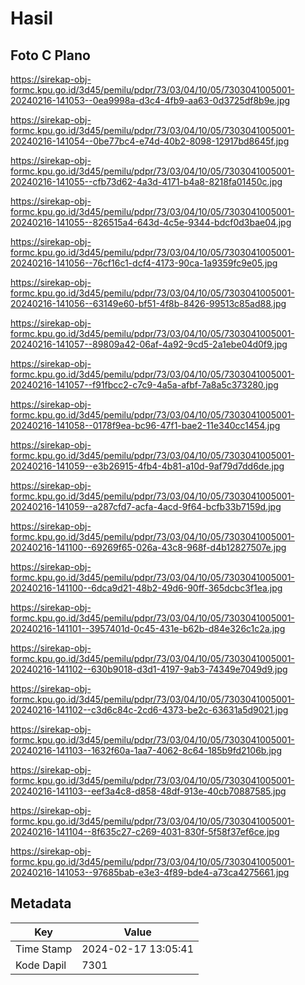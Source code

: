 # Hasil

## Foto C Plano

https://sirekap-obj-formc.kpu.go.id/3d45/pemilu/pdpr/73/03/04/10/05/7303041005001-20240216-141053--0ea9998a-d3c4-4fb9-aa63-0d3725df8b9e.jpg

https://sirekap-obj-formc.kpu.go.id/3d45/pemilu/pdpr/73/03/04/10/05/7303041005001-20240216-141054--0be77bc4-e74d-40b2-8098-12917bd8645f.jpg

https://sirekap-obj-formc.kpu.go.id/3d45/pemilu/pdpr/73/03/04/10/05/7303041005001-20240216-141055--cfb73d62-4a3d-4171-b4a8-8218fa01450c.jpg

https://sirekap-obj-formc.kpu.go.id/3d45/pemilu/pdpr/73/03/04/10/05/7303041005001-20240216-141055--826515a4-643d-4c5e-9344-bdcf0d3bae04.jpg

https://sirekap-obj-formc.kpu.go.id/3d45/pemilu/pdpr/73/03/04/10/05/7303041005001-20240216-141056--76cf16c1-dcf4-4173-90ca-1a9359fc9e05.jpg

https://sirekap-obj-formc.kpu.go.id/3d45/pemilu/pdpr/73/03/04/10/05/7303041005001-20240216-141056--63149e60-bf51-4f8b-8426-99513c85ad88.jpg

https://sirekap-obj-formc.kpu.go.id/3d45/pemilu/pdpr/73/03/04/10/05/7303041005001-20240216-141057--89809a42-06af-4a92-9cd5-2a1ebe04d0f9.jpg

https://sirekap-obj-formc.kpu.go.id/3d45/pemilu/pdpr/73/03/04/10/05/7303041005001-20240216-141057--f91fbcc2-c7c9-4a5a-afbf-7a8a5c373280.jpg

https://sirekap-obj-formc.kpu.go.id/3d45/pemilu/pdpr/73/03/04/10/05/7303041005001-20240216-141058--0178f9ea-bc96-47f1-bae2-11e340cc1454.jpg

https://sirekap-obj-formc.kpu.go.id/3d45/pemilu/pdpr/73/03/04/10/05/7303041005001-20240216-141059--e3b26915-4fb4-4b81-a10d-9af79d7dd6de.jpg

https://sirekap-obj-formc.kpu.go.id/3d45/pemilu/pdpr/73/03/04/10/05/7303041005001-20240216-141059--a287cfd7-acfa-4acd-9f64-bcfb33b7159d.jpg

https://sirekap-obj-formc.kpu.go.id/3d45/pemilu/pdpr/73/03/04/10/05/7303041005001-20240216-141100--69269f65-026a-43c8-968f-d4b12827507e.jpg

https://sirekap-obj-formc.kpu.go.id/3d45/pemilu/pdpr/73/03/04/10/05/7303041005001-20240216-141100--6dca9d21-48b2-49d6-90ff-365dcbc3f1ea.jpg

https://sirekap-obj-formc.kpu.go.id/3d45/pemilu/pdpr/73/03/04/10/05/7303041005001-20240216-141101--3957401d-0c45-431e-b62b-d84e326c1c2a.jpg

https://sirekap-obj-formc.kpu.go.id/3d45/pemilu/pdpr/73/03/04/10/05/7303041005001-20240216-141102--630b9018-d3d1-4197-9ab3-74349e7049d9.jpg

https://sirekap-obj-formc.kpu.go.id/3d45/pemilu/pdpr/73/03/04/10/05/7303041005001-20240216-141102--c3d6c84c-2cd6-4373-be2c-63631a5d9021.jpg

https://sirekap-obj-formc.kpu.go.id/3d45/pemilu/pdpr/73/03/04/10/05/7303041005001-20240216-141103--1632f60a-1aa7-4062-8c64-185b9fd2106b.jpg

https://sirekap-obj-formc.kpu.go.id/3d45/pemilu/pdpr/73/03/04/10/05/7303041005001-20240216-141103--eef3a4c8-d858-48df-913e-40cb70887585.jpg

https://sirekap-obj-formc.kpu.go.id/3d45/pemilu/pdpr/73/03/04/10/05/7303041005001-20240216-141104--8f635c27-c269-4031-830f-5f58f37ef6ce.jpg

https://sirekap-obj-formc.kpu.go.id/3d45/pemilu/pdpr/73/03/04/10/05/7303041005001-20240216-141053--97685bab-e3e3-4f89-bde4-a73ca4275661.jpg


## Metadata

| Key        | Value               |
| ---------- | ------------------- |
| Time Stamp | 2024-02-17 13:05:41 |
| Kode Dapil | 7301                |



